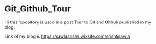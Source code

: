 # Git_Github_Tour
Hi this repository is used in a post Tour to Git and Github published in my blog.

Link of my blog is https://sawlasrishti.wixsite.com/srishtisawla
